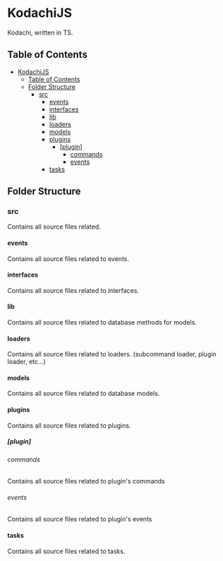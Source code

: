 # KodachiJS

Kodachi, written in TS.

## Table of Contents

- [KodachiJS](#kodachijs)
  - [Table of Contents](#table-of-contents)
  - [Folder Structure](#folder-structure)
    - [src](#src)
      - [events](#events)
      - [interfaces](#interfaces)
      - [lib](#lib)
      - [loaders](#loaders)
      - [models](#models)
      - [plugins](#plugins)
        - [[plugin]](#plugin)
          - [commands](#commands)
          - [events](#events-1)
      - [tasks](#tasks)

## Folder Structure

### src

Contains all source files related.

#### events

Contains all source files related to events.

#### interfaces

Contains all source files related to interfaces.

#### lib

Contains all source files related to database methods for models.

#### loaders

Contains all source files related to loaders. (subcommand loader, plugin loader, etc...)

#### models

Contains all source files related to database models.

#### plugins

Contains all source files related to plugins.

##### [plugin]

###### commands

Contains all source files related to plugin's commands

###### events

Contains all source files related to plugin's events

#### tasks

Contains all source files related to tasks.
